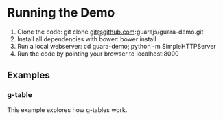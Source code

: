 # Running the Demo
1. Clone the code: git clone git@github.com:guarajs/guara-demo.git
2. Install all dependencies with bower: bower install
3. Run a local webserver: cd guara-demo; python -m SimpleHTTPServer
4. Run the code by pointing your browser to localhost:8000

## Examples

### g-table
This example explores how g-tables work. 
